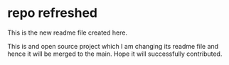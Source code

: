 # repo refreshed

This is the new readme file created here.

This is and open source project which I am changing its readme file and hence it will be merged to the main. Hope it will successfully contributed.
